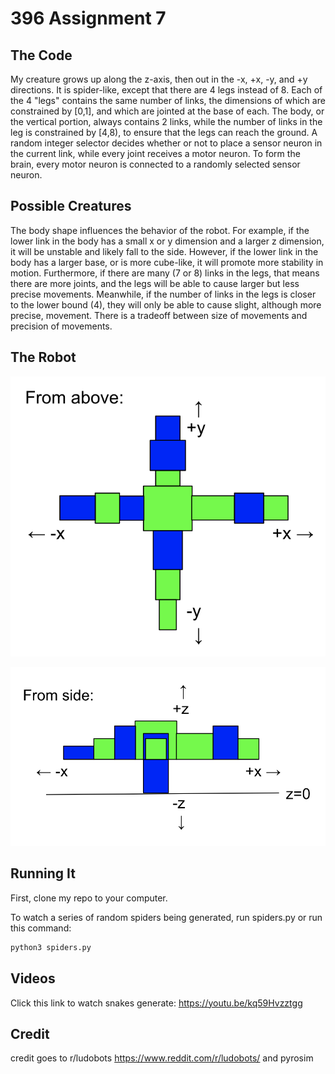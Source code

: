 # 396 Assignment 7

## The Code

My creature grows up along the z-axis, then out in the -x, +x, -y, and +y directions. It is spider-like, except that there are 4 legs instead of 8. Each of the 4 "legs" contains the same number of links, the dimensions of which are constrained by [0,1], and which are jointed at the base of each. The body, or the vertical portion, always contains 2 links, while the number of links in the leg is constrained by [4,8), to ensure that the legs can reach the ground. A random integer selector decides whether or not to place a sensor neuron in the current link, while every joint receives a motor neuron. To form the brain, every motor neuron is connected to a randomly selected sensor neuron.

## Possible Creatures

The body shape influences the behavior of the robot. For example, if the lower link in the body has a small x or y dimension and a larger z dimension, it will be unstable and likely fall to the side. However, if the lower link in the body has a larger base, or is more cube-like, it will promote more stability in motion. Furthermore, if there are many (7 or 8) links in the legs, that means there are more joints, and the legs will be able to cause larger but less precise movements. Meanwhile, if the number of links in the legs is closer to the lower bound (4), they will only be able to cause slight, although more precise, movement. There is a tradeoff between size of movements and precision of movements.

## The Robot

![alt text](https://github.com/juliagangi/mybots/blob/3DCreature/fromabove.png?raw=true)

![alt text](https://github.com/juliagangi/mybots/blob/3DCreature/below.png?raw=true)

## Running It

First, clone my repo to your computer.

To watch a series of random spiders being generated, run spiders.py or run this command:

```bash
python3 spiders.py
```

## Videos

Click this link to watch snakes generate: <https://youtu.be/kq59Hvzztgg>

## Credit

credit goes to r/ludobots <https://www.reddit.com/r/ludobots/> and pyrosim


